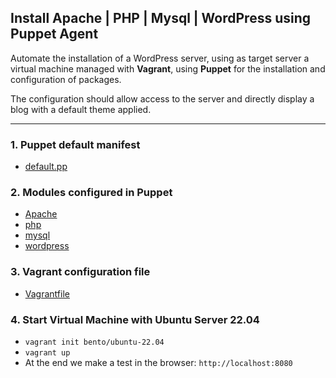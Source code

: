 ## Install Apache | PHP | Mysql | WordPress using Puppet Agent

Automate the installation of a WordPress server, using as target server a virtual machine managed with **Vagrant**, using **Puppet** for the installation and configuration of packages.

The configuration should allow access to the server and directly display a blog with a default theme applied.

---

### 1. Puppet default manifest
   - [default.pp](manifests/default.pp)

### 2. Modules configured in Puppet
   - [Apache](modules/apache/manifests/init.pp)
   - [php](modules/php/manifests/init.pp)
   - [mysql](modules/mysql/manifests/init.pp)
   - [wordpress](modules/wordpress/manifests/init.pp)

### 3. Vagrant configuration file
   - [Vagrantfile](Vagrantfile)

### 4. Start Virtual Machine with Ubuntu Server 22.04
   - `vagrant init bento/ubuntu-22.04`
   - `vagrant up`
   - At the end we make a test in the browser: `http://localhost:8080`
